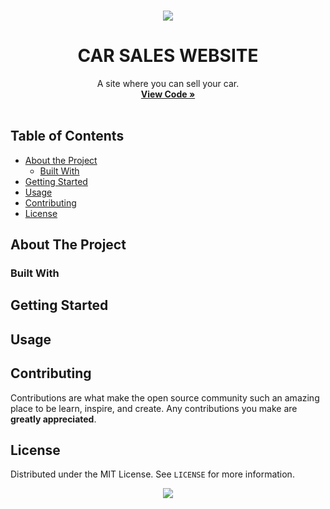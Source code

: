 <br />
<p align="center">
  <a href="https://github.com/othneildrew/Best-README-Template">
    <img src="https://github.com/Dmytrenko-Roman/pictures-gifs/blob/main/pictures/car.CarSalesREADME.png">
  </a>

  <h1 align="center">CAR SALES WEBSITE</h1>

  <p align="center">
    A site where you can sell your car.
    <br />
    <a href="https://github.com/Dmytrenko-Roman/car-sales-website/tree/main/django/carsales"><strong>View Code »</strong></a>
    <br />
    <br />
  </p>
</p>



## Table of Contents

* [About the Project](#about-the-project)
  * [Built With](#built-with)
* [Getting Started](#getting-started)
* [Usage](#usage)
* [Contributing](#contributing)
* [License](#license)




## About The Project

### Built With

## Getting Started

## Usage

## Contributing

Contributions are what make the open source community such an amazing place to be learn, inspire, and create. Any contributions you make are **greatly appreciated**.


## License

Distributed under the MIT License. See `LICENSE` for more information.


<p align="center"><img src="https://github.com/Dmytrenko-Roman/pictures-gifs/blob/main/gifs/arthas.ForAllREADMEs.gif" /></p>
